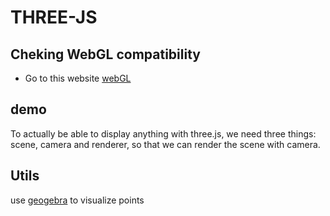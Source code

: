 # THREE-JS

## Cheking WebGL compatibility

-   Go to this website [webGL](https://get.webgl.org)

## demo

To actually be able to display anything with three.js, we need three things: scene, camera and renderer, so that we can render the scene with camera.

## Utils

use [geogebra](https://www.geogebra.org/3d?lang=en) to visualize points

